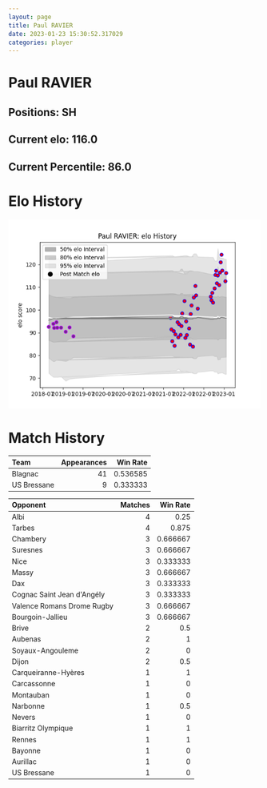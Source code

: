 ```yaml
---  
layout: page  
title: Paul RAVIER  
date: 2023-01-23 15:30:52.317029  
categories: player  
---
```

# Paul RAVIER

## Positions: SH

## Current elo: 116.0

## Current Percentile: 86.0

# Elo History


![elo history](history_PaulRAVIER.png)
# Match History


| Team        |   Appearances |   Win Rate |
|:------------|--------------:|-----------:|
| Blagnac     |            41 |   0.536585 |
| US Bressane |             9 |   0.333333 |

| Opponent                   |   Matches |   Win Rate |
|:---------------------------|----------:|-----------:|
| Albi                       |         4 |   0.25     |
| Tarbes                     |         4 |   0.875    |
| Chambery                   |         3 |   0.666667 |
| Suresnes                   |         3 |   0.666667 |
| Nice                       |         3 |   0.333333 |
| Massy                      |         3 |   0.666667 |
| Dax                        |         3 |   0.333333 |
| Cognac Saint Jean d'Angély |         3 |   0.333333 |
| Valence Romans Drome Rugby |         3 |   0.666667 |
| Bourgoin-Jallieu           |         3 |   0.666667 |
| Brive                      |         2 |   0.5      |
| Aubenas                    |         2 |   1        |
| Soyaux-Angouleme           |         2 |   0        |
| Dijon                      |         2 |   0.5      |
| Carqueiranne-Hyères        |         1 |   1        |
| Carcassonne                |         1 |   0        |
| Montauban                  |         1 |   0        |
| Narbonne                   |         1 |   0.5      |
| Nevers                     |         1 |   0        |
| Biarritz Olympique         |         1 |   1        |
| Rennes                     |         1 |   1        |
| Bayonne                    |         1 |   0        |
| Aurillac                   |         1 |   0        |
| US Bressane                |         1 |   0        |